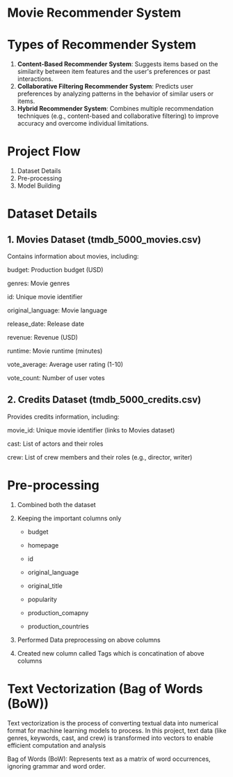 # Movie Recommender System

# Types of Recommender System
1. **Content-Based Recommender System**: Suggests items based on the similarity between item features and the user's preferences or past interactions.
2. **Collaborative Filtering Recommender System**: Predicts user preferences by analyzing patterns in the behavior of similar users or items.
3. **Hybrid Recommender System**: Combines multiple recommendation techniques (e.g., content-based and collaborative filtering) to improve accuracy and overcome individual limitations.
     
# Project Flow
1. Dataset Details
2. Pre-processing
3. Model Building

# Dataset Details

## **1. Movies Dataset** (tmdb_5000_movies.csv)
Contains information about movies, including:

budget: Production budget (USD)

genres: Movie genres

id: Unique movie identifier

original_language: Movie language

release_date: Release date

revenue: Revenue (USD)

runtime: Movie runtime (minutes)

vote_average: Average user rating (1-10)

vote_count: Number of user votes

## **2. Credits Dataset** (tmdb_5000_credits.csv)
Provides credits information, including:

movie_id: Unique movie identifier (links to Movies dataset)

cast: List of actors and their roles

crew: List of crew members and their roles (e.g., director, writer)

# Pre-processing

1. Combined both the dataset
2. Keeping the important columns only

    - budget

    - homepage

    - id

    - original_language

    - original_title

    - popularity

    - production_comapny

    - production_countries

3. Performed Data preprocessing on above columns

4. Created new column called Tags which is concatination of above columns

# Text Vectorization (Bag of Words (BoW))

Text vectorization is the process of converting textual data into numerical format for machine learning models to process. In this project, text data (like genres, keywords, cast, and crew) is transformed into vectors to enable efficient computation and analysis

Bag of Words (BoW): Represents text as a matrix of word occurrences, ignoring grammar and word order.

